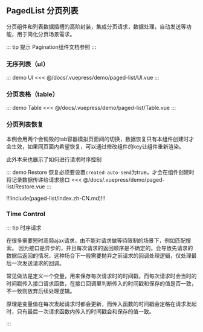 ## PagedList 分页列表

分页组件和列表数据插槽的高阶封装，集成分页请求，数据处理，自动发送等功能，用于简化分页场景需求。

::: tip 提示
Pagination组件文档参照 <element-link component="Pagination"></element-link>
:::

### 无序列表（ul）

::: demo Ul
<<< @/docs/.vuepress/demo/paged-list/Ul.vue
:::

### 分页表格（table）

::: demo Table
<<< @/docs/.vuepress/demo/paged-list/Table.vue
:::

### 分页列表恢复

本例会用两个会销毁的tab容器模拟页面间的切换，数据恢复只有本组件创建时才会生效，如果同页面内希望恢复，可以通过修改组件的key让组件重新渲染。 

此外本来也展示了如何进行请求时序控制

::: demo Restore 恢复必须要设置`created-auto-send`为true，才会在组件创建时将记录数据传递给请求接口
<<< @/docs/.vuepress/demo/paged-list/Restore.vue
:::

!!!include(paged-list/index.zh-CN.md)!!!

### Time Control

::: tip 时序请求
<p>在很多需要短时高频ajax请求，由不能对请求做等待限制的场景下，例如匹配搜索。
因为接口是异步的，并且每次请求的返回顺序是不确定的。会导致先请求的数据后返回的情况，这种场合下一般需要抛弃之前请求的回调处理逻辑，仅处理最后一次发送请求的回调。</p>
<p>常见做法是定义一个变量，用来保存每次请求时的时间戳，而每次请求时会当时的时间戳传入接口请求函数，在接口回调里判断传入的时间戳和保存的值是否一致，不一致则放弃后续处理逻辑。</p>
<p>原理是变量值在每次发起请求时都会更新，而传入函数的时间戳会定格在请求发起时，只有最后一次请求函数内传入的时间戳会和保存的值一致。</p>
:::